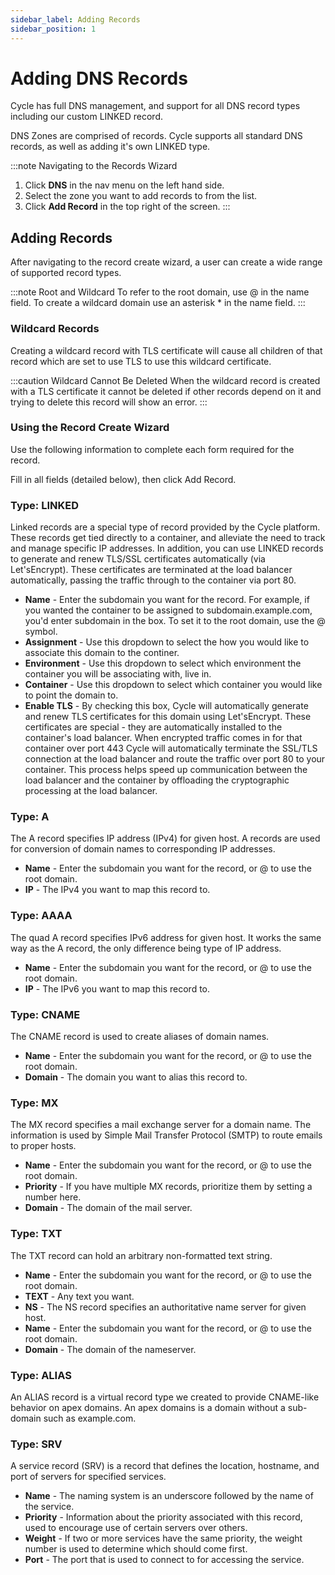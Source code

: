 ```yaml
---
sidebar_label: Adding Records
sidebar_position: 1
---
```


# Adding DNS Records
Cycle has full DNS management, and support for all DNS record types including our custom LINKED record.

DNS Zones are comprised of records. Cycle supports all standard DNS records, as well as adding it's own LINKED type.

:::note Navigating to the Records Wizard
1. Click **DNS** in the nav menu on the left hand side.
2. Select the zone you want to add records to from the list.
3. Click **Add Record** in the top right of the screen.
:::


## Adding Records
After navigating to the record create wizard, a user can create a wide range of supported record types.

:::note Root and Wildcard
To refer to the root domain, use @ in the name field.
To create a wildcard domain use an asterisk * in the name field.
:::

### Wildcard Records
Creating a wildcard record with TLS certificate will cause all children of that record which are set to use TLS to use this wildcard certificate.

:::caution Wildcard Cannot Be Deleted
When the wildcard record is created with a TLS certificate it cannot be deleted if other records depend on it and trying to delete this record will show an error.
:::


### Using the Record Create Wizard
Use the following information to complete each form required for the record.



Fill in all fields (detailed below), then click Add Record.

### Type: LINKED
Linked records are a special type of record provided by the Cycle platform. These records get tied directly to a container, and alleviate the need to track and manage specific IP addresses. In addition, you can use LINKED records to generate and renew TLS/SSL certificates automatically (via Let'sEncrypt). These certificates are terminated at the load balancer automatically, passing the traffic through to the container via port 80.
* **Name** - Enter the subdomain you want for the record. For example, if you wanted the container to be assigned to subdomain.example.com, you'd enter subdomain in the box. To set it to the root domain, use the @ symbol.
* **Assignment** - Use this dropdown to select the how you would like to associate this domain to the continer.
* **Environment** - Use this dropdown to select which environment the container you will be associating with, live in.
* **Container** - Use this dropdown to select which container you would like to point the domain to.
* **Enable TLS** - By checking this box, Cycle will automatically generate and renew TLS certificates for this domain using Let'sEncrypt. These certificates are special - they are automatically installed to the container's load balancer. When encrypted traffic comes in for that container over port 443 Cycle will automatically terminate the SSL/TLS connection at the load balancer and route the traffic over port 80 to your container. This process helps speed up communication between the load balancer and the container by offloading the cryptographic processing at the load balancer.


### Type: A
The A record specifies IP address (IPv4) for given host. A records are used for conversion of domain names to corresponding IP addresses.
* **Name** - Enter the subdomain you want for the record, or @ to use the root domain.
* **IP** - The IPv4 you want to map this record to.


### Type: AAAA 
The quad A record specifies IPv6 address for given host. It works the same way as the A record, the only difference being type of IP address.

* **Name** - Enter the subdomain you want for the record, or @ to use the root domain.
* **IP** - The IPv6 you want to map this record to. 

### Type: CNAME
The CNAME record is used to create aliases of domain names.

* **Name** - Enter the subdomain you want for the record, or @ to use the root domain.
* **Domain** - The domain you want to alias this record to.

### Type: MX
The MX record specifies a mail exchange server for a domain name. The information is used by Simple Mail Transfer Protocol (SMTP) to route emails to proper hosts.
* **Name** - Enter the subdomain you want for the record, or @ to use the root domain.
* **Priority** - If you have multiple MX records, prioritize them by setting a number here.
* **Domain** - The domain of the mail server.


### Type: TXT 
The TXT record can hold an arbitrary non-formatted text string.

* **Name** - Enter the subdomain you want for the record, or @ to use the root domain.
* **TEXT** - Any text you want.
* **NS** - The NS record specifies an authoritative name server for given host.
* **Name** - Enter the subdomain you want for the record, or @ to use the root domain.
* **Domain** - The domain of the nameserver.

### Type: ALIAS
An ALIAS record is a virtual record type we created to provide CNAME-like behavior on apex domains. An apex domains is a domain without a sub-domain such as example.com.


### Type: SRV
A service record (SRV) is a record that defines the location, hostname, and port of servers for specified services.
* **Name** - The naming system is an underscore followed by the name of the service.
* **Priority** - Information about the priority associated with this record, used to encourage use of certain servers over others.
* **Weight** - If two or more services have the same priority, the weight number is used to determine which should come first.
* **Port** - The port that is used to connect to for accessing the service.

